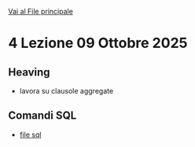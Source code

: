[Vai al File principale](../../Readme.md)

# 4 Lezione 09 Ottobre 2025

## Heaving 

- lavora su clausole aggregate

## Comandi SQL

- [file sql](SQL/file.sql)
